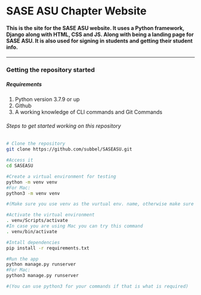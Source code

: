 <h1> SASE ASU Chapter Website </h1>
<h4> This is the site for the SASE ASU website. It uses a Python framework, Django along with HTML, CSS and JS. Along with being a landing page for SASE ASU. It is also used for signing in students and getting their student info.</h4>
<hr>
<h3> Getting the repository started </h3>
<h5>Requirements</h5>
<ol>
  <li>Python version 3.7.9 or up</li>
  <li>Github</li>
  <li>A working knowledge of CLI commands and Git Commands</li>
</ol>
<h6>Steps to get started working on this repository</h6>


```bash
# Clone the repository
git clone https://github.com/subbel/SASEASU.git

#Access it
cd SASEASU

#Create a virtual environment for testing
python -m venv venv
#For Mac:
python3 -m venv venv

#(Make sure you use venv as the vurtual env. name, otherwise make sure you're virtual environment is added to .gitignore)

#Activate the virtual environment
. venv/Scripts/activate
#In case you are using Mac you can try this command
. venv/bin/activate

#Intall dependencies
pip install -r requirements.txt

#Run the app
python manage.py runserver
#For Mac:
python3 manage.py runserver

#(You can use python3 for your commands if that is what is required)
```

